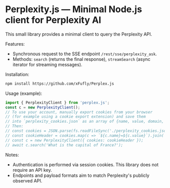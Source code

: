 
# Perplexity.js — Minimal Node.js client for Perplexity AI

This small library provides a minimal client to query the Perplexity API.


Features:
- Synchronous request to the SSE endpoint `/rest/sse/perplexity_ask`.
- Methods: `search` (returns the final response), `streamSearch` (async iterator for streaming messages).

Installation:

```bash
npm install https://github.com/xFufly/Perplex.js
```



Usage (example):

```js
import { PerplexityClient } from 'perplex.js';
const c = new PerplexityClient();
// To use your account, manually export cookies from your browser
// (for example using a cookie export extension) and save them
// into `perplexity_cookies.json` as an array of {name, value, domain, ...} objects.
// Then:
// const cookies = JSON.parse(fs.readFileSync('./perplexity_cookies.json', 'utf8'));
// const cookieHeader = cookies.map(c => `${c.name}=${c.value}`).join('; ');
// const c = new PerplexityClient({ cookies: cookieHeader });
// await c.search('What is the capital of France?');
```

Notes:
 - Authentication is performed via session cookies. This library does not require an API key.
 - Endpoints and payload formats aim to match Perplexity's publicly observed API.
